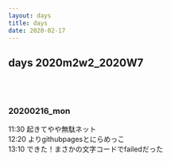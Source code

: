 ```yaml
---
layout: days
title: days
date: 2020-02-17
---
```

## days 2020m2w2_2020W7  
<br></br>
### 20200216_mon
11:30 起きてやや無駄ネット  
12:20 よりgithubpagesとにらめっこ  
13:10 できた！まさかの文字コードでfailedだった  
